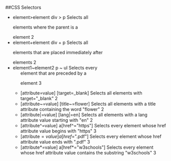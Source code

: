 ##CSS Selectors

* element>element	    div > p	Selects all <p> elements where the parent is a <div> element	2
* element+element	    div + p	Selects all <p> elements that are placed immediately after <div> elements	2
* element1~element2	  p ~ ul	Selects every <ul> element that are preceded by a <p> element	3
* [attribute=value]	  [target=_blank]	Selects all elements with target="_blank"	2
* [attribute~=value]	[title~=flower]	Selects all elements with a title attribute containing the word "flower"	2
* [attribute|=value]	[lang|=en]	Selects all elements with a lang attribute value starting with "en"	2
* [attribute^=value]	a[href^="https"]	Selects every <a> element whose href attribute value begins with "https"	3
* [attribute$=value]	a[href$=".pdf"]	Selects every <a> element whose href attribute value ends with ".pdf"	3
* [attribute*=value]	a[href*="w3schools"]	Selects every <a> element whose href attribute value contains the substring "w3schools"	3
